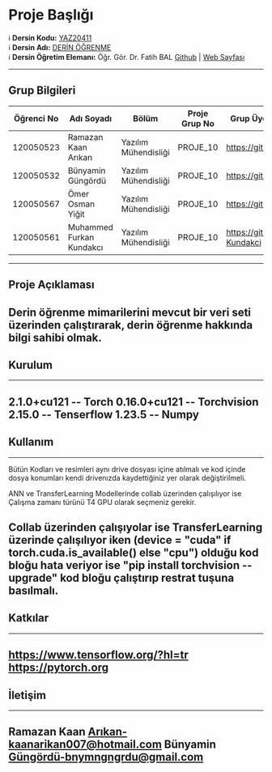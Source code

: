 # Proje Başlığı

:information_source: **Dersin Kodu:** [YAZ20411](https://ebp.klu.edu.tr/Ders/dersDetay/YAZ20411/716026/tr)  
:information_source: **Dersin Adı:** [DERİN ÖĞRENME](https://ebp.klu.edu.tr/Ders/dersDetay/YAZ20411/716026/tr)  
:information_source: **Dersin Öğretim Elemanı:** Öğr. Gör. Dr. Fatih BAL  [Github](https://github.com/balfatih)   |    [Web Sayfası](https://balfatih.github.io/)
   
---

## Grup Bilgileri

| Öğrenci No | Adı Soyadı              | Bölüm          		  | Proje Grup No | Grup Üyelerinin Github Profilleri              |
|------------|-------------------------|--------------------------|---------------|------------------------------------------------|
| 120050523  | Ramazan Kaan Arıkan	   | Yazılım Mühendisliği     | PROJE_10      | https://github.com/1200505023    			   |
| 120050532  | Bünyamin Güngördü       | Yazılım Mühendisliği     | PROJE_10      | https://github.com/BunyaminGngrd   			   |
| 120050567  | Ömer Osman Yiğit        | Yazılım Mühendisliği     | PROJE_10      | https://github.com/omer5034    				   |
| 120050561  | Muhammed Furkan Kundakcı| Yazılım Mühendisliği     | PROJE_10      | https://github.com/Furkan-Kundakci     		   |
---

## Proje Açıklaması

Derin öğrenme mimarilerini mevcut bir veri seti üzerinden çalıştırarak, derin öğrenme hakkında bilgi sahibi olmak. 
---


## Kurulum
---
2.1.0+cu121 -- Torch
0.16.0+cu121 -- Torchvision
2.15.0 -- Tenserflow
1.23.5 -- Numpy
---

## Kullanım
---
Bütün Kodları ve resimleri aynı drive dosyası içine atılmalı ve kod içinde dosya konumları kendi drivenızda kaydettiğiniz yer olarak değiştirilmeli.

ANN  ve TransferLearning Modellerinde collab üzerinden çalışılıyor ise Çalışma zamanı türünü T4 GPU olarak seçmeniz gerekir.

Collab üzerinden çalışıyolar ise TransferLearning üzerinde çalışılıyor iken (device = "cuda" if torch.cuda.is_available() else "cpu") olduğu kod bloğu hata veriyor ise 
"pip install torchvision --upgrade" kod bloğu çalıştırıp restrat tuşuna basılmalı.
---


## Katkılar
---
https://www.tensorflow.org/?hl=tr
https://pytorch.org
---

## İletişim
---
Ramazan Kaan Arıkan-kaanarikan007@hotmail.com
Bünyamin Güngördü-bnymngngrdu@gmail.com
---